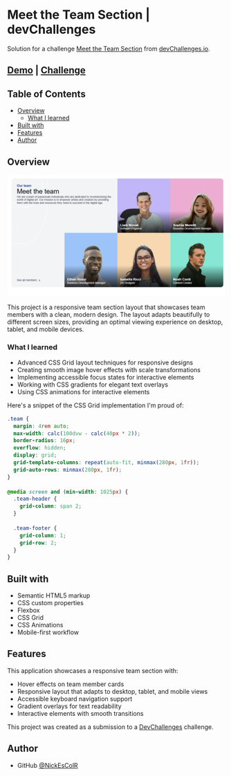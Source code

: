 # Meet the Team Section | devChallenges

Solution for a challenge [Meet the Team Section](https://devchallenges.io/challenge/meet-the-team-section-challenge) from [devChallenges.io](http://devchallenges.io).

## [Demo](https://ourteamchallenge-nickescolr.netlify.app/) | [Challenge](https://devchallenges.io/challenge/meet-the-team-section-challenge)

## Table of Contents

- [Overview](#overview)
  - [What I learned](#what-i-learned)
- [Built with](#built-with)
- [Features](#features)
- [Author](#author)

## Overview

![screenshot](./thumbnail.png)

This project is a responsive team section layout that showcases team members with a clean, modern design. The layout adapts beautifully to different screen sizes, providing an optimal viewing experience on desktop, tablet, and mobile devices.

### What I learned

- Advanced CSS Grid layout techniques for responsive designs
- Creating smooth image hover effects with scale transformations
- Implementing accessible focus states for interactive elements
- Working with CSS gradients for elegant text overlays
- Using CSS animations for interactive elements

Here's a snippet of the CSS Grid implementation I'm proud of:

```css
.team {
  margin: 4rem auto;
  max-width: calc(100dvw - calc(40px * 2));
  border-radius: 16px;
  overflow: hidden;
  display: grid;
  grid-template-columns: repeat(auto-fit, minmax(280px, 1fr));
  grid-auto-rows: minmax(280px, 1fr);
}

@media screen and (min-width: 1025px) {
  .team-header {
    grid-column: span 2;
  }

  .team-footer {
    grid-column: 1;
    grid-row: 2;
  }
}
```

## Built with

- Semantic HTML5 markup
- CSS custom properties
- Flexbox
- CSS Grid
- CSS Animations
- Mobile-first workflow

## Features

This application showcases a responsive team section with:

- Hover effects on team member cards
- Responsive layout that adapts to desktop, tablet, and mobile views
- Accessible keyboard navigation support
- Gradient overlays for text readability
- Interactive elements with smooth transitions

This project was created as a submission to a [DevChallenges](https://devchallenges.io/challenges-dashboard) challenge.

## Author

- GitHub [@NickEsColR](https://github.com/NickEsColR)
